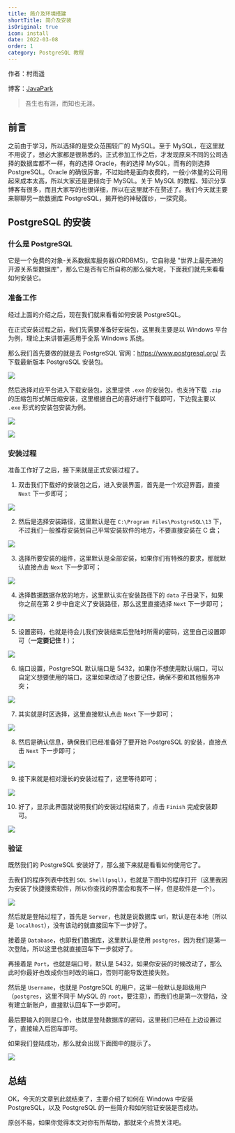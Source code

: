 ```yaml
---
title: 简介及环境搭建
shortTitle: 简介及安装
isOriginal: true
icon: install
date: 2022-03-08
order: 1
category: PostgreSQL 教程
---
```


作者：村雨遥

博客：[JavaPark](https://cunyu1943.github.io/JavaPark)

> 吾生也有涯，而知也无涯。

## 前言

之前由于学习，所以选择的是受众范围较广的 MySQL。至于 MySQL，在这里就不用说了，想必大家都是很熟悉的。正式参加工作之后，才发现原来不同的公司选择的数据库都不一样，有的选择 Oracle，有的选择 MySQL，而有的则选择 PostgreSQL。Oracle 的确很厉害，不过始终是面向收费的，一般小体量的公司用起来成本太高，所以大家还是更倾向于 MySQL。关于 MySQL 的教程、知识分享博客有很多，而且大家写的也很详细，所以在这里就不在赘述了。我们今天就主要来聊聊另一款数据库 PostgreSQL，揭开他的神秘面纱，一探究竟。

## PostgreSQL 的安装

### 什么是 PostgreSQL

它是一个免费的对象-关系数据库服务器(ORDBMS)，它自称是 "世界上最先进的开源关系型数据库"，那么它是否有它所自称的那么强大呢，下面我们就先来看看如何安装它。

### 准备工作

经过上面的介绍之后，现在我们就来看看如何安装 PostgreSQL。

在正式安装过程之前，我们先需要准备好安装包，这里我主要是以 Windows 平台为例，理论上来讲普遍适用于全系 Windows 系统。

那么我们首先要做的就是去 PostgreSQL 官网：https://www.postgresql.org/ 去下载最新版本 PostgreSQL 安装包。

![](./assets/20220308-pg-install-on-windows/off-website.png)

然后选择对应平台进入下载安装包，这里提供 `.exe` 的安装包，也支持下载 `.zip` 的压缩包形式解压缩安装，这里根据自己的喜好进行下载即可，下边我主要以 `.exe` 形式的安装包安装为例。

![](./assets/20220308-pg-install-on-windows/download.png)

![](./assets/20220308-pg-install-on-windows/exe-zip.png)

### 安装过程

准备工作好了之后，接下来就是正式安装过程了。

1.  双击我们下载好的安装包之后，进入安装界面，首先是一个欢迎界面，直接 `Next` 下一步即可；

![](./assets/20220308-pg-install-on-windows/welcome.png)

2.  然后是选择安装路径，这里默认是在 `C:\Program Files\PostgreSQL\13` 下，不过我们一般推荐安装到自己平常安装软件的地方，不要直接安装在 C 盘；

![](./assets/20220308-pg-install-on-windows/path.png)

3.  选择所要安装的组件，这里默认是全部安装，如果你们有特殊的要求，那就默认直接点击 `Next` 下一步即可；

![](./assets/20220308-pg-install-on-windows/component.png)

4.  选择数据数据存放的地方，这里默认实在安装路径下的 `data` 子目录下，如果你之前在第 2 步中自定义了安装路径，那么这里直接选择 `Next` 下一步即可；

![](./assets/20220308-pg-install-on-windows/data-storage.png)

5.  设置密码，也就是待会儿我们安装结束后登陆时所需的密码，这里自己设置即可（**一定要记住！**）；

![](./assets/20220308-pg-install-on-windows/pwd-set.png)

6.  端口设置，PostgreSQL 默认端口是 5432，如果你不想使用默认端口，可以自定义想要使用的端口，这里如果改动了也要记住，确保不要和其他服务冲突；

![](./assets/20220308-pg-install-on-windows/port-set.png)

7.  其实就是时区选择，这里直接默认点击 `Next` 下一步即可；

![](./assets/20220308-pg-install-on-windows/locale.png)

8.  然后是确认信息，确保我们已经准备好了要开始 PostgreSQL 的安装，直接点击 `Next` 下一步即可；

![](./assets/20220308-pg-install-on-windows/confirm.png)

9.  接下来就是相对漫长的安装过程了，这里等待即可；

![](./assets/20220308-pg-install-on-windows/installing.png)

10. 好了，显示此界面就说明我们的安装过程结束了，点击 `Finish` 完成安装即可。

![](./assets/20220308-pg-install-on-windows/finish.png)

### 验证

既然我们的 PostgreSQL 安装好了，那么接下来就是看看如何使用它了。

去我们的程序列表中找到 `SQL Shell(psql)`，也就是下图中的程序打开（这里我因为安装了快捷搜索软件，所以你查找的界面会和我不一样，但是软件是一个）。

![](./assets/20220308-pg-install-on-windows/psql-shell.png)

然后就是登陆过程了，首先是 `Server`，也就是说数据库 url，默认是在本地（所以是 `localhost`），没有该动的就直接回车下一步好了。

接着是 `Database`，也即我们数据库，这里默认是使用 `postgres`，因为我们是第一次登陆，所以这里也就直接回车下一步就好了。

再接着是 `Port`，也就是端口号，默认是 5432，如果你安装的时候改动了，那么此时你最好也改成你当时改的端口，否则可能导致连接失败。

然后是 `Username`，也就是 PostgreSQL 的用户，这里一般默认是超级用户（`postgres`，这里不同于 MySQL 的 `root`，要注意），而我们也是第一次登陆，没有建立新账户，直接默认回车下一步即可。

最后要输入的则是口令，也就是登陆数据库的密码，这里我们已经在上边设置过了，直接输入后回车即可。

如果我们登陆成功，那么就会出现下面图中的提示了。

![](./assets/20220308-pg-install-on-windows/login.png)

## 总结

OK，今天的文章到此就结束了，主要介绍了如何在 Windows 中安装 PostgreSQL，以及 PostgreSQL 的一些简介和如何验证安装是否成功。

原创不易，如果你觉得本文对你有所帮助，那就来个点赞关注吧。
